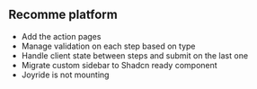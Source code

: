 ## Recomme platform

- Add the action pages
- Manage validation on each step based on type
- Handle client state between steps and submit on the last one
- Migrate custom sidebar to Shadcn ready component
- Joyride is not mounting
